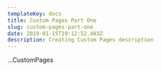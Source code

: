 ```yaml
---
templateKey: docs
title: Custom Pages Part One
slug: custom-pages-part-one
date: 2019-01-15T19:12:52.483Z
description: Creating Custom Pages description
---
```

...CustomPages
